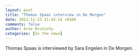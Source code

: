```yaml
---
layout: post
title: "Thomas Spaas interview in De Morgen"
date: 2013-11-23 21:43:14 +0100
comments: false
author: Arne Brutschy
categories: [In the news]
---
```

Thomas Spaas is interviewed by Sara Engelen in De Morgen.
